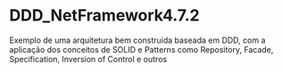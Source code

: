 # DDD_NetFramework4.7.2
Exemplo de uma arquitetura bem construída baseada em DDD, com a aplicação dos conceitos de SOLID e Patterns como Repository, Facade, Specification, Inversion of Control e outros 
